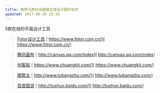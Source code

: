 ```yaml
---
title: 推荐几款在线直接生成设计图片软件
updated: 2017-08-30 23:33
---
```

5款在线的平面设计工具

>[Fotor设计工具](
hhttps://www.fotor.com.cn/) [
https://www.fotor.com.cn/](
https://www.fotor.com.cn/)

>[腾讯画布](
http://canvas.qq.com/index) [
http://canvas.qq.com/index](
http://canvas.qq.com/index)

>[创客贴](
https://www.chuangkit.com/) [
https://www.chuangkit.com/](
https://www.chuangkit.com/)

>[图帮主](
http://www.tubangzhu.com/) [
http://www.tubangzhu.com/](
http://www.tubangzhu.com/)

>[百度图说](
http://tushuo.baidu.com/) [
http://tushuo.baidu.com/](
http://tushuo.baidu.com/)

